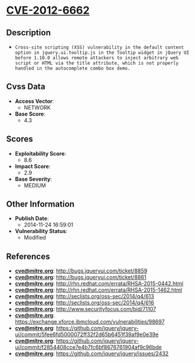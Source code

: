 
# [CVE-2012-6662](http://bugs.jqueryui.com/ticket/8859)

## Description

- `Cross-site scripting (XSS) vulnerability in the default content option in jquery.ui.tooltip.js in the Tooltip widget in jQuery UI before 1.10.0 allows remote attackers to inject arbitrary web script or HTML via the title attribute, which is not properly handled in the autocomplete combo box demo.`

## Cvss Data

- **Access Vector**:
  - NETWORK
- **Base Score**:
  - 4.3

## Scores

- **Exploitability Score**:
  - 8.6
- **Impact Score**:
  - 2.9
- **Base Severity**:
  - MEDIUM

## Other Information

- **Publish Date**:
  - 2014-11-24 16:59:01
- **Vulnerability Status**:
  - Modified

## References

- **cve@mitre.org**: http://bugs.jqueryui.com/ticket/8859
- **cve@mitre.org**: http://bugs.jqueryui.com/ticket/8861
- **cve@mitre.org**: http://rhn.redhat.com/errata/RHSA-2015-0442.html
- **cve@mitre.org**: http://rhn.redhat.com/errata/RHSA-2015-1462.html
- **cve@mitre.org**: http://seclists.org/oss-sec/2014/q4/613
- **cve@mitre.org**: http://seclists.org/oss-sec/2014/q4/616
- **cve@mitre.org**: http://www.securityfocus.com/bid/71107
- **cve@mitre.org**: https://exchange.xforce.ibmcloud.com/vulnerabilities/98697
- **cve@mitre.org**: https://github.com/jquery/jquery-ui/commit/5fee6fd5000072ff32f2d65b6451f39af9e0e39e
- **cve@mitre.org**: https://github.com/jquery/jquery-ui/commit/f2854408cce7e4b7fc6bf8676761904af9c96bde
- **cve@mitre.org**: https://github.com/jquery/jquery/issues/2432
